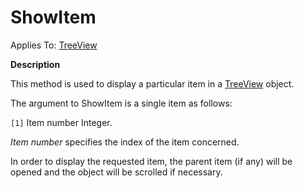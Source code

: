 




<h1 class="heading"><span class="name">ShowItem</span></h1>

Applies To: [TreeView](../a-z/treeview.md)


**Description**


This method is used to display a particular item in a [TreeView](../a-z/treeview.md) object.


The argument to ShowItem is a single item as follows:


`[1]` Item number Integer.


*Item number* specifies the index of the item concerned.


In order to display the requested item, the parent item (if any) will be opened and the object will be scrolled if necessary.



